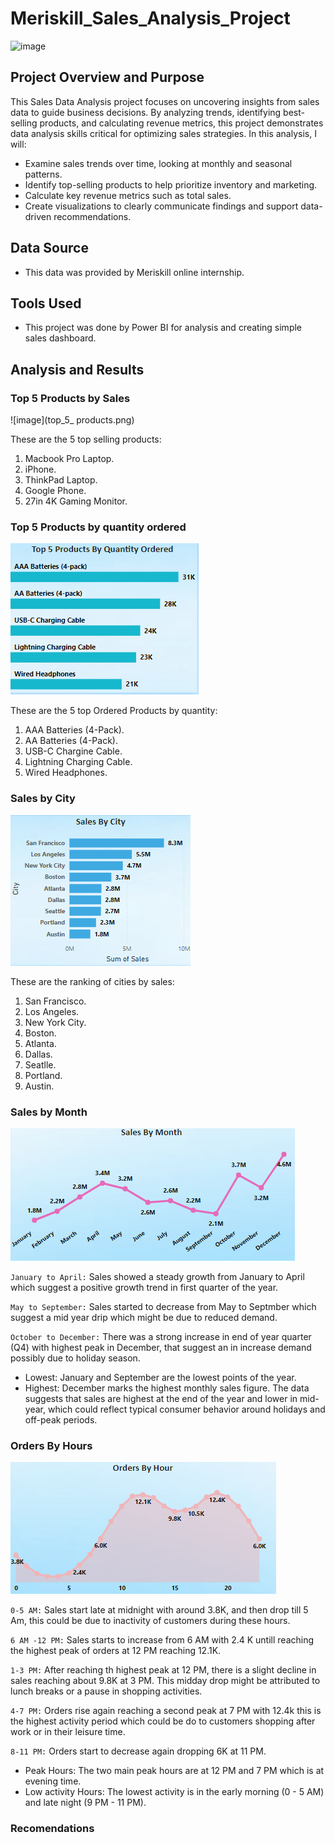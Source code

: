 # Meriskill_Sales_Analysis_Project
![image](https://github.com/user-attachments/assets/aeb9dc7c-859e-46e8-aacc-adaaf900ee76)

## Project Overview and Purpose
This Sales Data Analysis project focuses on uncovering insights from sales data to guide business decisions. By analyzing trends, identifying best-selling products, and calculating revenue metrics, this project demonstrates data analysis skills critical for optimizing sales strategies.
In this analysis, I will:
- Examine sales trends over time, looking at monthly and seasonal patterns.
- Identify top-selling products to help prioritize inventory and marketing.
- Calculate key revenue metrics such as total sales.
- Create visualizations to clearly communicate findings and support data-driven recommendations.
## Data Source
- This data was provided by Meriskill online internship.
## Tools Used
- This project was done by Power BI for analysis and creating simple sales dashboard.
## Analysis and Results

### Top 5 Products by Sales
![image](top_5_ products.png)

These are the 5 top selling products:
1. Macbook Pro Laptop.
2. iPhone.
3. ThinkPad Laptop.
4. Google Phone.
5. 27in 4K Gaming Monitor.

### Top 5 Products by quantity ordered

![image](top_products_by_quanity_ordered.png)

These are the 5 top Ordered Products by quantity:
1. AAA Batteries (4-Pack).
2. AA Batteries (4-Pack).
3. USB-C Chargine Cable.
4. Lightning Charging Cable.
5. Wired Headphones.

### Sales by City

![image](sales_by_city.png)

These are the ranking of cities by sales:
1. San Francisco.
2. Los Angeles.
3. New York City.
4. Boston.
5. Atlanta.
6. Dallas.
7. Seatlle.
8. Portland.
9. Austin.

### Sales by Month

![image](sales_by_month.png)

`January to April:` Sales showed a steady growth from January to April which suggest a positive growth trend in first quarter of the year.

`May to September:` Sales started to decrease from May to Septmber which suggest a mid year drip which might be due to reduced demand.

`October to December:` There was a strong increase in end of year quarter (Q4) with highest peak in December, that suggest an in increase demand possibly due to holiday season.

- Lowest: January and September are the lowest points of the year.
- Highest: December  marks the highest monthly sales figure.
The data suggests that sales are highest at the end of the year and lower in mid-year, which could reflect typical consumer behavior around holidays and off-peak periods.
### Orders By Hours

![image](orders_by_hour.png)

`0-5 AM:` Sales start late at midnight with around 3.8K, and then drop till 5 Am, this could be due to inactivity of customers during these hours.

`6 AM -12 PM:` Sales starts to increase from 6 AM with 2.4 K untill reaching the highest peak of orders at 12 PM reaching 12.1K.

`1-3 PM:` After reaching th highest peak at 12 PM, there is a slight decline in sales reaching about 9.8K at 3 PM. This midday drop might be attributed to lunch breaks or a pause in shopping activities.

`4-7 PM:` Orders rise again reaching a second peak at 7 PM with 12.4k this is the highest activity period which could be do to customers shopping after work or in their leisure time.

`8-11 PM:` Orders start to decrease again dropping 6K at 11 PM.

- Peak Hours: The two main peak hours are at 12 PM and 7 PM which is at evening time.
- Low activity Hours: The lowest activity is in the early morning (0 - 5 AM) and late night (9 PM - 11 PM).
### Recomendations

